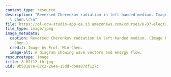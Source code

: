 ```yaml
---
content_type: resource
description: "Reversed Cherenkov radiation in left-handed medium. Image by Prof. Min\
  \ Chen.\r\n"
file: https://ol-ocw-studio-app-qa.s3.amazonaws.com/courses/8-07-electromagnetism-ii-fall-2012/9b58187e87c2264a15dddb8a97df127c_8-07f12-th.jpg
file_type: image/jpeg
image_metadata:
  caption: Reversed Cherenkov radiation in left-handed medium. (Image by Prof. Min
    Chen.)
  credit: Image by Prof. Min Chen.
  image-alt: A diagram showing wave vectors and energy flow.
resourcetype: Image
title: 8-07f12-th.jpg
uid: 9b58187e-87c2-264a-15dd-db8a97df127c
---
```

